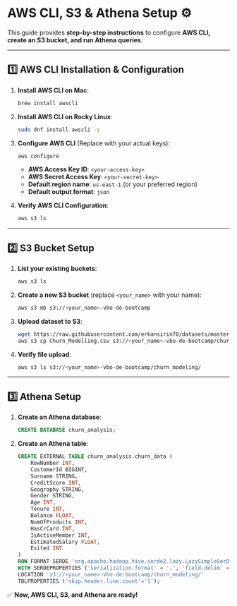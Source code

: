 # AWS CLI, S3 & Athena Setup ⚙️

This guide provides **step-by-step instructions** to configure **AWS CLI, create an S3 bucket, and run Athena queries**.

---

## 1️⃣ **AWS CLI Installation & Configuration**
1. **Install AWS CLI on Mac**:
   ```bash
   brew install awscli
   ```
2. **Install AWS CLI on Rocky Linux**:
   ```bash
   sudo dnf install awscli -y
   ```
3. **Configure AWS CLI** (Replace with your actual keys):
   ```bash
   aws configure
   ```
   - **AWS Access Key ID**: `<your-access-key>`  
   - **AWS Secret Access Key**: `<your-secret-key>`  
   - **Default region name**: `us-east-1` (or your preferred region)  
   - **Default output format**: `json`  

4. **Verify AWS CLI Configuration**:
   ```bash
   aws s3 ls
   ```

---

## 2️⃣ **S3 Bucket Setup**
1. **List your existing buckets**:
   ```bash
   aws s3 ls
   ```
2. **Create a new S3 bucket** (replace `<your_name>` with your name):
   ```bash
   aws s3 mb s3://<your_name>-vbo-de-bootcamp
   ```
3. **Upload dataset to S3**:
   ```bash
   wget https://raw.githubusercontent.com/erkansirin78/datasets/master/Churn_Modelling.csv
   aws s3 cp Churn_Modelling.csv s3://<your_name>-vbo-de-bootcamp/churn_modeling/churn_modeling.csv
   ```
4. **Verify file upload**:
   ```bash
   aws s3 ls s3://<your_name>-vbo-de-bootcamp/churn_modeling/
   ```

---

## 3️⃣ **Athena Setup**
1. **Create an Athena database**:
   ```sql
   CREATE DATABASE churn_analysis;
   ```
2. **Create an Athena table**:
   ```sql
   CREATE EXTERNAL TABLE churn_analysis.churn_data (
       RowNumber INT,
       CustomerId BIGINT,
       Surname STRING,
       CreditScore INT,
       Geography STRING,
       Gender STRING,
       Age INT,
       Tenure INT,
       Balance FLOAT,
       NumOfProducts INT,
       HasCrCard INT,
       IsActiveMember INT,
       EstimatedSalary FLOAT,
       Exited INT
   )
   ROW FORMAT SERDE 'org.apache.hadoop.hive.serde2.lazy.LazySimpleSerDe'
   WITH SERDEPROPERTIES ('serialization.format' = ',', 'field.delim' = ',')
   LOCATION 's3://<your_name>-vbo-de-bootcamp/churn_modeling/'
   TBLPROPERTIES ('skip.header.line.count'='1');
   ```

✅ **Now, AWS CLI, S3, and Athena are ready!** 